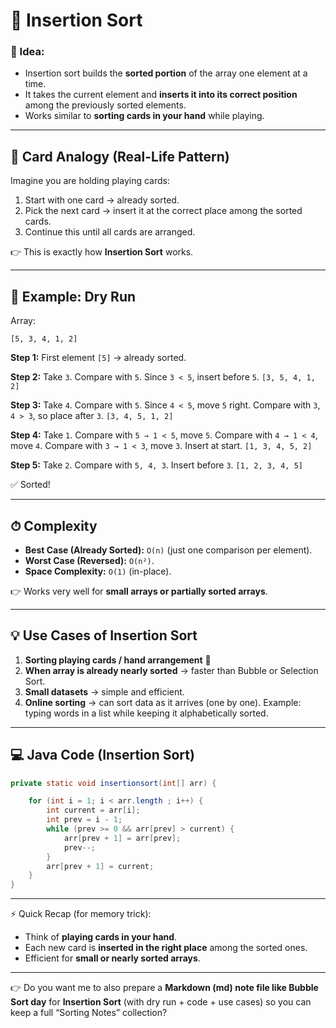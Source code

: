 
# 🔹 Insertion Sort 

### 📝 Idea:

* Insertion sort builds the **sorted portion** of the array one element at a time.
* It takes the current element and **inserts it into its correct position** among the previously sorted elements.
* Works similar to **sorting cards in your hand** while playing.

---

## 🎴 Card Analogy (Real-Life Pattern)

Imagine you are holding playing cards:

1. Start with one card → already sorted.
2. Pick the next card → insert it at the correct place among the sorted cards.
3. Continue this until all cards are arranged.

👉 This is exactly how **Insertion Sort** works.

---

## 🔄 Example: Dry Run

Array:

```
[5, 3, 4, 1, 2]
```

**Step 1:** First element `[5]` → already sorted.

**Step 2:** Take `3`. Compare with `5`. Since `3 < 5`, insert before `5`.
`[3, 5, 4, 1, 2]`

**Step 3:** Take `4`. Compare with `5`. Since `4 < 5`, move `5` right. Compare with `3`, `4 > 3`, so place after `3`.
`[3, 4, 5, 1, 2]`

**Step 4:** Take `1`. Compare with `5 → 1 < 5`, move `5`.
Compare with `4 → 1 < 4`, move `4`.
Compare with `3 → 1 < 3`, move `3`.
Insert at start.
`[1, 3, 4, 5, 2]`

**Step 5:** Take `2`. Compare with `5, 4, 3`. Insert before `3`.
`[1, 2, 3, 4, 5]`

✅ Sorted!

---

## ⏱ Complexity

* **Best Case (Already Sorted):** `O(n)` (just one comparison per element).
* **Worst Case (Reversed):** `O(n²)`.
* **Space Complexity:** `O(1)` (in-place).

👉 Works very well for **small arrays or partially sorted arrays**.

---

## 💡 Use Cases of Insertion Sort

1. **Sorting playing cards / hand arrangement** 🎴
2. **When array is already nearly sorted** → faster than Bubble or Selection Sort.
3. **Small datasets** → simple and efficient.
4. **Online sorting** → can sort data as it arrives (one by one).
   Example: typing words in a list while keeping it alphabetically sorted.

---

## 💻 Java Code (Insertion Sort)

```java
private static void insertionsort(int[] arr) {

    for (int i = 1; i < arr.length ; i++) {
        int current = arr[i];
        int prev = i - 1;
        while (prev >= 0 && arr[prev] > current) {
            arr[prev + 1] = arr[prev];
            prev--;
        }
        arr[prev + 1] = current;
    }
}
```

---

⚡ Quick Recap (for memory trick):

* Think of **playing cards in your hand**.
* Each new card is **inserted in the right place** among the sorted ones.
* Efficient for **small or nearly sorted arrays**.

---

👉 Do you want me to also prepare a **Markdown (md) note file like Bubble Sort day** for **Insertion Sort** (with dry run + code + use cases) so you can keep a full “Sorting Notes” collection?
